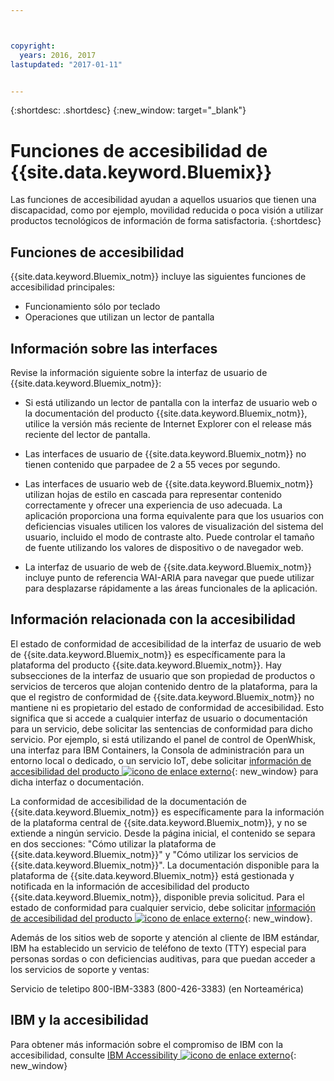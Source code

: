 ```yaml
---



copyright:
  years: 2016, 2017
lastupdated: "2017-01-11"


---
```


{:shortdesc: .shortdesc}
{:new_window: target="_blank"}

# Funciones de accesibilidad de {{site.data.keyword.Bluemix}}

Las funciones de accesibilidad ayudan a aquellos usuarios que tienen una discapacidad, como por ejemplo, movilidad reducida o poca visión a utilizar productos tecnológicos de información de forma satisfactoria.
{:shortdesc}

## Funciones de accesibilidad

<!-- Describe any accessibility features that your product offers (even if the product does not meet ALL of the requirements). You can  document positive workarounds. One example of a positive workaround is during an installation, where the product's graphical user interface is not compliant, the user can use the silent installation method to complete the installation by using a console command.

Do not itemize every checkpoint that the product meets because many of the checkpoint requirements are internal requirements.

Use the following introductory sentence and list for this section.  If your product does not support a feature in the list, remove that list item. Add features to the list that are supported by your product. -->

{{site.data.keyword.Bluemix_notm}} incluye las siguientes funciones de accesibilidad principales:

* Funcionamiento sólo por teclado
* Operaciones que utilizan un lector de pantalla


## Información sobre las interfaces


Revise la información siguiente sobre la interfaz de usuario de {{site.data.keyword.Bluemix_notm}}:

* Si está utilizando un lector de pantalla con la interfaz de usuario web o la documentación del producto {{site.data.keyword.Bluemix_notm}}, utilice la versión más reciente de Internet Explorer con el release más reciente del lector de pantalla.

<!-- If your product excludes flashing or blinking text, objects, or other elements that have a flash or blink frequency
greater than 2 Hz and lower than 55 Hz, include the following sentence. -->

* Las interfaces de usuario de {{site.data.keyword.Bluemix_notm}} no tienen contenido que parpadee de 2 a 55 veces por segundo.


* Las interfaces de usuario web de {{site.data.keyword.Bluemix_notm}} utilizan hojas de estilo en cascada para representar contenido correctamente y ofrecer una experiencia de uso adecuada. La aplicación proporciona una forma equivalente para que los usuarios con deficiencias visuales utilicen los valores de visualización del sistema del usuario, incluido el modo de contraste alto. Puede controlar el tamaño de fuente utilizando los valores de
dispositivo o de navegador web.


* La interfaz de usuario de web de
{{site.data.keyword.Bluemix_notm}} incluye
punto de referencia WAI-ARIA para navegar que puede utilizar para desplazarse rápidamente a las áreas
funcionales de la aplicación.


## Información relacionada con la accesibilidad

El estado de conformidad de accesibilidad de la interfaz de usuario de web de {{site.data.keyword.Bluemix_notm}} es específicamente para la plataforma del producto {{site.data.keyword.Bluemix_notm}}. Hay subsecciones de la interfaz de usuario que son propiedad de productos o servicios de terceros que alojan contenido dentro de la plataforma, para la que el registro de conformidad de {{site.data.keyword.Bluemix_notm}} no mantiene ni es propietario del estado de conformidad de accesibilidad. Esto significa que si accede a cualquier interfaz de usuario o documentación para un servicio, debe solicitar las sentencias de conformidad para dicho servicio. Por ejemplo, si está utilizando el panel de control de OpenWhisk, una interfaz para IBM Containers, la Consola de administración para un entorno local o dedicado, o un servicio IoT, debe solicitar [información de accesibilidad del producto ![icono de enlace externo](../icons/launch-glyph.svg)](http://www-03.ibm.com/able/product_accessibility/index.html){: new_window} para dicha interfaz o documentación.

La conformidad de accesibilidad de la documentación de {{site.data.keyword.Bluemix_notm}} es específicamente para la información de la plataforma central de {{site.data.keyword.Bluemix_notm}}, y no se extiende a ningún servicio. Desde la página inicial, el contenido se separa en dos secciones: "Cómo utilizar la plataforma de {{site.data.keyword.Bluemix_notm}}" y "Cómo utilizar los servicios de {{site.data.keyword.Bluemix_notm}}". La documentación disponible para la plataforma de {{site.data.keyword.Bluemix_notm}} está gestionada y notificada en la información de accesibilidad del producto {{site.data.keyword.Bluemix_notm}}, disponible previa solicitud. Para el estado de conformidad para cualquier servicio, debe solicitar [información de accesibilidad del producto ![icono de enlace externo](../icons/launch-glyph.svg)](http://www-03.ibm.com/able/product_accessibility/index.html){: new_window}.

Además de los sitios web de soporte y atención al cliente de IBM estándar, IBM ha establecido un servicio de teléfono de texto (TTY) especial para personas sordas o con deficiencias auditivas, para que puedan acceder a los servicios de soporte y ventas:

Servicio de teletipo
800-IBM-3383 (800-426-3383)
(en Norteamérica)

## IBM y la accesibilidad

Para obtener más información sobre el compromiso de IBM con la accesibilidad, consulte [IBM Accessibility ![icono de enlace externo](../icons/launch-glyph.svg)](www.ibm.com/able){: new_window}
